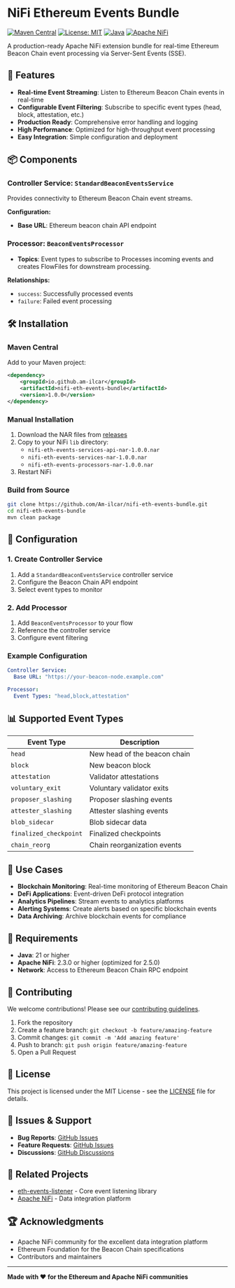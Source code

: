 # NiFi Ethereum Events Bundle

[![Maven Central](https://img.shields.io/maven-central/v/io.github.am-ilcar/nifi-eth-events-bundle)](https://central.sonatype.com/artifact/io.github.am-ilcar/nifi-eth-events-bundle)
[![License: MIT](https://img.shields.io/badge/License-MIT-yellow.svg)](https://opensource.org/licenses/MIT)
[![Java](https://img.shields.io/badge/Java-21+-blue.svg)](https://openjdk.java.net/)
[![Apache NiFi](https://img.shields.io/badge/Apache%20NiFi-2.5.0-orange.svg)](https://nifi.apache.org/)

A production-ready Apache NiFi extension bundle for real-time Ethereum Beacon Chain event processing via Server-Sent Events (SSE).

## 🚀 Features

- **Real-time Event Streaming**: Listen to Ethereum Beacon Chain events in real-time
- **Configurable Event Filtering**: Subscribe to specific event types (head, block, attestation, etc.)
- **Production Ready**: Comprehensive error handling and logging
- **High Performance**: Optimized for high-throughput event processing
- **Easy Integration**: Simple configuration and deployment

## 📦 Components

### Controller Service: `StandardBeaconEventsService`

Provides connectivity to Ethereum Beacon Chain event streams.

**Configuration:**
- **Base URL**: Ethereum beacon chain API endpoint


### Processor: `BeaconEventsProcessor`

- **Topics**: Event types to subscribe to
Processes incoming events and creates FlowFiles for downstream processing.

**Relationships:**
- `success`: Successfully processed events
- `failure`: Failed event processing

## 🛠️ Installation

### Maven Central

Add to your Maven project:

```xml
<dependency>
    <groupId>io.github.am-ilcar</groupId>
    <artifactId>nifi-eth-events-bundle</artifactId>
    <version>1.0.0</version>
</dependency>
```

### Manual Installation

1. Download the NAR files from [releases](https://github.com/Am-ilcar/nifi-eth-events-bundle/releases)
2. Copy to your NiFi `lib` directory:
   - `nifi-eth-events-services-api-nar-1.0.0.nar`
   - `nifi-eth-events-services-nar-1.0.0.nar`
   - `nifi-eth-events-processors-nar-1.0.0.nar`
3. Restart NiFi

### Build from Source

```bash
git clone https://github.com/Am-ilcar/nifi-eth-events-bundle.git
cd nifi-eth-events-bundle
mvn clean package
```

## 🔧 Configuration

### 1. Create Controller Service
1. Add a `StandardBeaconEventsService` controller service
2. Configure the Beacon Chain API endpoint
3. Select event types to monitor

### 2. Add Processor
1. Add `BeaconEventsProcessor` to your flow
2. Reference the controller service
3. Configure event filtering

### Example Configuration

```yaml
Controller Service:
  Base URL: "https://your-beacon-node.example.com"

Processor:
  Event Types: "head,block,attestation"
```

## 📊 Supported Event Types

| Event Type | Description |
|------------|-------------|
| `head` | New head of the beacon chain |
| `block` | New beacon block |
| `attestation` | Validator attestations |
| `voluntary_exit` | Voluntary validator exits |
| `proposer_slashing` | Proposer slashing events |
| `attester_slashing` | Attester slashing events |
| `blob_sidecar` | Blob sidecar data |
| `finalized_checkpoint` | Finalized checkpoints |
| `chain_reorg` | Chain reorganization events |

## 🎯 Use Cases

- **Blockchain Monitoring**: Real-time monitoring of Ethereum Beacon Chain
- **DeFi Applications**: Event-driven DeFi protocol integration
- **Analytics Pipelines**: Stream events to analytics platforms
- **Alerting Systems**: Create alerts based on specific blockchain events
- **Data Archiving**: Archive blockchain events for compliance

## 🔧 Requirements

- **Java**: 21 or higher
- **Apache NiFi**: 2.3.0 or higher (optimized for 2.5.0)
- **Network**: Access to Ethereum Beacon Chain RPC endpoint

## 🤝 Contributing

We welcome contributions! Please see our [contributing guidelines](CONTRIBUTING.md).

1. Fork the repository
2. Create a feature branch: `git checkout -b feature/amazing-feature`
3. Commit changes: `git commit -m 'Add amazing feature'`
4. Push to branch: `git push origin feature/amazing-feature`
5. Open a Pull Request

## 📝 License

This project is licensed under the MIT License - see the [LICENSE](LICENSE) file for details.

## 🐛 Issues & Support

- **Bug Reports**: [GitHub Issues](https://github.com/Am-ilcar/nifi-eth-events-bundle/issues)
- **Feature Requests**: [GitHub Issues](https://github.com/Am-ilcar/nifi-eth-events-bundle/issues)
- **Discussions**: [GitHub Discussions](https://github.com/Am-ilcar/nifi-eth-events-bundle/discussions)

## 🔗 Related Projects

- [eth-events-listener](https://github.com/Am-ilcar/eth-events-listener) - Core event listening library
- [Apache NiFi](https://nifi.apache.org/) - Data integration platform

## 🏆 Acknowledgments

- Apache NiFi community for the excellent data integration platform
- Ethereum Foundation for the Beacon Chain specifications
- Contributors and maintainers

---

**Made with ❤️ for the Ethereum and Apache NiFi communities**
